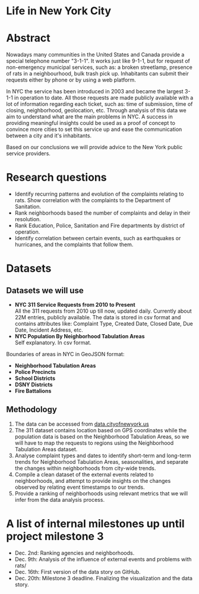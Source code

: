 # Life in New York City

# Abstract
Nowadays many communities in the United States and Canada provide a special telephone number
"3-1-1". It works just like 9-1-1, but for request of non-emergency municipal services,
 such as: a broken streetlamp, presence of rats in a neighbourhood, bulk trash pick up.
Inhabitants can submit their requests either by phone or by using a web platform.

In NYC the service has been introduced in 2003 and became the largest 3-1-1 in operation to date.
All those requests are made publicly available with a lot of information regarding each ticket, such as:
 time of submission, time of closing, neighborhood, geolocation, etc. Through analysis of this data
 we aim to understand what are the main problems in NYC. A success in providing meaningful insights 
 could be used as a proof of concept to convince more cities to set this service up and ease
 the communication between a city and it's inhabitants.
 
Based on our conclusions we will provide advice to the New York public service providers.

# Research questions
* Identify recurring patterns and evolution of the complaints relating to rats. Show correlation with the complaints to the Department of Sanitation.
* Rank neighborhoods based the number of complaints and delay in their resolution.
* Rank Education, Police, Sanitation and Fire departments by district of operation.
* Identify correlation between certain events, such as earthquakes or hurricanes, and the complaints that follow them.

# Datasets
## Datasets we will use
- **NYC 311 Service Requests from 2010 to Present**\
All the 311 requests from 2010 up till now, updated daily. Currently about 22M entries, publicly available.
The data is stored in csv format and contains attributes like: Complaint Type, Created Date, Closed Date, Due Date,
Incident Address, etc.
-  **NYC Population By Neighborhood Tabulation Areas**\
Self explanatory. In csv format.

Boundaries of areas in NYC in GeoJSON format:
-  **Neighborhood Tabulation Areas**
-  **Police Precincts**
-  **School Districts**
-  **DSNY Districts**
-  **Fire Battalions**

## Methodology
1. The data can be accessed from [data.cityofnewyork.us](https://data.cityofnewyork.us/)
2. The 311 dataset contains location based on GPS coordinates while the population data is based on the Neighborhood Tabulation Areas, so we will have to map the requests to regions using the Neighborhood Tabulation Areas dataset.
3. Analyse complaint types and dates to identify short-term and long-term trends for Neighborhood Tabulation Areas, seasonalities, and separate the changes within neighborhoods from city-wide trends.
4. Compile a clean dataset of the external events related to neighborhoods, and attempt to provide insights on the changes observed by relating event timestamps to our trends.
5. Provide a ranking of neighborhoods using relevant metrics that we will infer from the data analysis process.


# A list of internal milestones up until project milestone 3
- Dec. 2nd: Ranking agencies and neighborhoods.
- Dec. 9th: Analysis of the influence of external events and problems with rats/
- Dec. 16th: First version of the data story on GitHub.
- Dec. 20th: Milestone 3 deadline. Finalizing the visualization and the data story.
